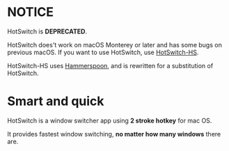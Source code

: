 # NOTICE

HotSwitch is **DEPRECATED**.

HotSwitch does't work on macOS Monterey or later and has some bugs on previous macOS.
If you want to use HotSwitch, use [HotSwitch-HS](https://github.com/oniatsu/HotSwitch-HS).

HotSwitch-HS uses [Hammerspoon](https://www.hammerspoon.org/), and is rewritten for a substitution of HotSwitch.

# Smart and quick

HotSwitch is a window switcher app using **2 stroke hotkey** for mac OS.

It provides fastest window switching, **no matter how many windows** there are.

